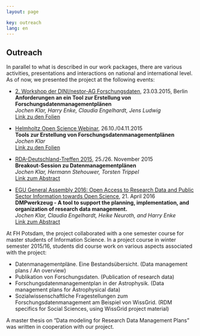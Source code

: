 ```yaml
---
layout: page

key: outreach
lang: en
---
```


Outreach
----------

In parallel to what is described in our work packages, there are various activities, presentations and interactions on national and international level. As of now, we presented the project at the following events:

* [2. Workshop der DINI/nestor-AG Forschungsdaten](http://www.forschungsdaten.org/index.php/DINI-nestor-WS2), 23.03.2015, Berlin  
**Anforderungen an ein Tool zur Erstellung von Forschungsdatenmanagementplänen**  
*Jochen Klar, Harry Enke, Claudia Engelhardt, Jens Ludwig*  
[Link zu den Folien](http://www.forschungsdaten.org/images/2/27/07--klar--anforderungen-tool.pdf)

* [Helmholtz Open Science Webinar](http://oa.helmholtz.de/bewusstsein-schaerfen/workshops/webinare-zu-forschungsdaten.html), 26.10./04.11.2015  
**Tools zur Erstellung von Forschungsdatenmanagementplänen**  
*Jochen Klar*  
[Link zu den Folien](http://oa.helmholtz.de/fileadmin/user_upload/redakteur/Workshops/helmholtz_datenwebinar30_klar.pdf)

* [RDA-Deutschland-Treffen 2015](http://oa.helmholtz.de/bewusstsein-schaerfen/workshops/rda-de-15.html), 25./26. November 2015  
**Breakout-Session zu Datenmanagementplänen**  
*Jochen Klar, Hermann Stehouwer, Torsten Trippel*  
[Link zum Abstract](http://oa.helmholtz.de/bewusstsein-schaerfen/workshops/rda-de-15/sessionabstracts.html#c3994)

* [EGU General Assembly 2016: Open Access to Research Data and Public Sector Information towards Open Science](http://oa.helmholtz.de/bewusstsein-schaerfen/workshops/rda-de-15.html), 21. April 2016  
**DMPwerkzeug - A tool to support the planning, implementation, and
organization of research data management.**  
*Jochen Klar, Claudia Engelhardt, Heike Neuroth, and Harry Enke*  
[Link zum Abstract](http://meetingorganizer.copernicus.org/EGU2016/EGU2016-16394.pdf)

At FH Potsdam, the project collaborated with a one semester course for master students of Information Science. In  a project course in winter semester 2015/16, students did course work on various aspects associated with the  project:

* Datenmanagementpläne. Eine Bestandsübersicht. (Data management plans / An overview)
* Publikation von Forschungsdaten. (Publication of research data)
* Forschungsdatenmanagementplan in der Astrophysik. (Data management plans for Astrophysical data)
* Sozialwissenschaftliche Fragestellungen zum Forschungsdatenmanagement am Beispiel von WissGrid. (RDM specifics for Social Sciences, using WissGrid project material)

A master thesis on “Data modeling for Research Data Management Plans” was written in cooperation with our project.
